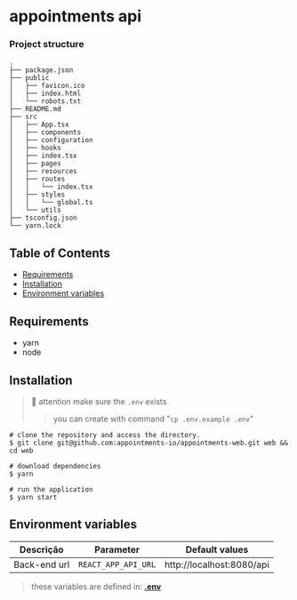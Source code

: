 # appointments api

### Project structure

```
.
├── package.json
├── public
│   ├── favicon.ico
│   ├── index.html
│   └── robots.txt
├── README.md
├── src
│   ├── App.tsx
│   ├── components
│   ├── configuration
│   ├── hooks
│   ├── index.tsx
│   ├── pages
│   ├── resources
│   ├── routes
│   │   └── index.tsx
│   ├── styles
│   │   └── global.ts
│   └── utils
├── tsconfig.json
└── yarn.lock
```

## Table of Contents

- [Requirements](#requirements)
- [Installation](#installation)
- [Environment variables](#environment-variables)

## Requirements

- yarn
- node

## Installation

> 🚨 attention make sure the `.env` exists
>> you can create with command "`cp .env.example .env`"

```shell
# clone the repository and access the directory.
$ git clone git@github.com:appointments-io/appointments-web.git web && cd web

# download dependencies
$ yarn

# run the application
$ yarn start
```
## Environment variables

| **Descrição** | **Parameter**       | **Default values**        |
|---------------|---------------------|---------------------------|
| Back-end url  | `REACT_APP_API_URL` | http://localhost:8080/api |

> these variables are defined in: [**.env**](./.env.example)
